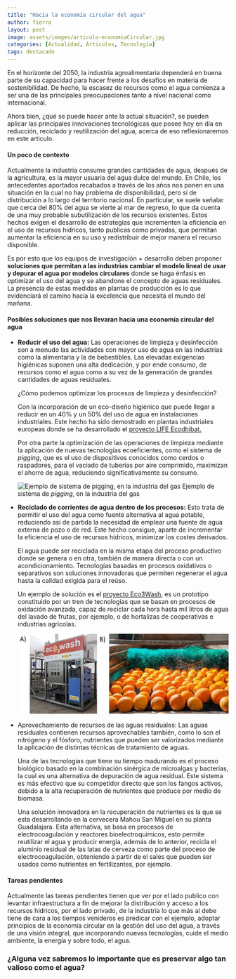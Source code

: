 ```yaml
---
title: "Hacia la economía circular del agua"
author: fierro
layout: post
image: assets/images/articulo-economiaCircular.jpg
categories: [Actualidad, Articulos, Tecnología]
tags: destacado
---
```

En el horizonte del 2050, la industria agroalimentaria dependerá en buena parte de su capacidad para hacer frente a los desafíos en materia de sostenibilidad. De hecho, la escasez de recursos como el agua comienza a ser una de las principales preocupaciones tanto a nivel nacional como internacional. 

Ahora bien, ¿qué se puede hacer ante la actual situación?, se pueden aplicar las principales innovaciones tecnológicas que posee hoy en día en reducción, reciclado y reutilización del agua, acerca de eso reflexionaremos en este articulo. 

#### Un poco de contexto 

Actualmente la industria consume grandes cantidades de agua, después de la agricultura, es la mayor usuaria del agua dulce del mundo. En Chile, los antecedentes aportados recabados a través de los años nos ponen en una situación en la cual no hay problema de disponibilidad, pero sí de distribución a lo largo del territorio nacional. En particular, se suele señalar que cerca del 80% del agua se vierte al mar de regreso, lo que da cuenta de una muy probable subutilización de los recursos existentes. Estos hechos exigen el desarrollo de estrategias que incrementen la eficiencia en el uso de recursos hídricos, tanto publicas como privadas, que permitan aumentar la eficiencia en su uso y redistribuir de mejor manera el recurso disponible. 

Es por esto que los equipos de investigación + desarrollo deben proponer **soluciones que permitan a las industrias cambiar el modelo lineal de usar y depurar el agua por modelos circulares** donde se haga énfasis en optimizar el uso del agua y se abandone el concepto de aguas residuales. La presencia de estas medidas en plantas de producción es lo que evidenciará el camino hacia la excelencia que necesita el mundo del mañana.

#### Posibles soluciones que nos llevaran hacia una economía circular del agua 

  * **Reducir el uso del agua:** Las operaciones de limpieza y desinfección son a menudo las actividades con mayor uso de agua en las industrias como la alimentaria y la de bebestibles. Las elevadas exigencias higiénicas suponen una alta dedicación, y por ende consumo, de recursos como el agua como a su vez de la generación de grandes cantidades de aguas residuales.  
  
    ¿Cómo podemos optimizar los procesos de limpieza y desinfección?  
  
    Con la incorporación de un eco-diseño higiénico que puede llegar a reducir en un 40% y un 50% del uso de agua en instalaciones industriales. Este hecho ha sido demostrado en plantas industriales europeas donde se ha desarrollado el [proyecto LIFE Ecodhibat.](http://www.ecodhybat.com/es/ecodhybat/)  
  
    Por otra parte la optimización de las operaciones de limpieza mediante la aplicación de nuevas tecnologías ecoeficientes, como el sistema de _pigging_, que es el uso de dispositivos conocidos como cerdos o raspadores, para el vaciado de tuberías por aire comprimido, maximizan el ahorro de agua, reduciendo significativamente su consumo.

    ![Ejemplo de sistema de pigging, en la industria del gas]({{site.baseurl}}/assets/images/Atco-4.jpg)
    Ejemplo de sistema de _pigging_, en la industria del gas

  * **Reciclado de corrientes de agua dentro de los procesos:** Esto trata de permitir el uso del agua como fuente alternativa al agua potable, reduciendo así de partida la necesidad de emplear una fuente de agua externa de pozo o de red. Este hecho consigue, aparte de incrementar la eficiencia el uso de recursos hídricos, minimizar los costes derivados.  
  
    El agua puede ser reciclada en la misma etapa del proceso productivo donde se genera o en otra, también de manera directa o con un acondicionamiento. Tecnologías basadas en procesos oxidativos o separativos son soluciones innovadoras que permiten regenerar el agua hasta la calidad exigida para el reúso.  
  
    Un ejemplo de solución es el [proyecto Eco3Wash](http://www.ivem.es/proyecto-ECO3WASH.html), es un prototipo constituido por un tren de tecnologías que se basan en procesos de oxidación avanzada, capaz de reciclar cada hora hasta mil litros de agua del lavado de frutas, por ejemplo, o de hortalizas de cooperativas e industrias agrícolas.

    ![Ejemplo del prototipo de Eco3Wash](assets/images/proyecto-ECO3WASH_clip_image002.jpg)

  * Aprovechamiento de recursos de las aguas residuales: Las aguas residuales contienen recursos aprovechables también, como lo son el nitrógeno y el fósforo, nutrientes que pueden ser valorizados mediante la aplicación de distintas técnicas de tratamiento de aguas.  
  
    Una de las tecnologías que tiene su tiempo madurando es el proceso biológico basado en la combinación sinérgica de microalgas y bacterias, la cual es una alternativa de depuración de agua residual. Este sistema es más efectivo que su competidor directo que son los fangos activos, debido a la alta recuperación de nutrientes que produce por medio de biomasa.  
  
    Una solución innovadora en la recuperación de nutrientes es la que se esta desarrollando en la cervecera Mahou San Miguel en su planta Guadalajara. Esta alternativa, se basa en procesos de electrocoagulación y reactores bioelectroquímicos, esto permite reutilizar el agua y producir energía, además de lo anterior, recicla el aluminio residual de las latas de cerveza como parte del proceso de electrocoagulación, obteniendo a partir de el sales que pueden ser usados como nutrientes en fertilizantes, por ejemplo.

#### Tareas pendientes

Actualmente las tareas pendientes tienen que ver por el lado publico con levantar infraestructura a fin de mejorar la distribución y acceso a los recursos hídricos, por el lado privado, de la industria lo que más al debe tiene de cara a los tiempos venideros es predicar con el ejemplo, adoptar principios de la economía circular en la gestión del uso del agua, a través de una visión integral, que incorporando nuevas tecnologías, cuide el medio ambiente, la energía y sobre todo, el agua.

### ¿Alguna vez sabremos lo importante que es preservar algo tan valioso como el agua?